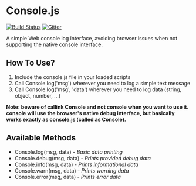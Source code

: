 Console.js
==========

[![Build Status](https://travis-ci.org/valeriansaliou/console.js.svg?branch=master)](https://travis-ci.org/valeriansaliou/console.js) [![Gitter](https://badges.gitter.im/Join%20Chat.svg)](https://gitter.im/valeriansaliou/console.js?utm_source=badge&utm_medium=badge&utm_campaign=pr-badge&utm_content=badge)

A simple Web console log interface, avoiding browser issues when not supporting the native console interface.

## How To Use?

1. Include the console.js file in your loaded scripts
2. Call Console.log('msg') wherever you need to log a simple text message
3. Call Console.log('msg', 'data') wherever you need to log data (string, object, number, ...)

**Note: beware of callink Console and not console when you want to use it. console will use the browser's native debug interface, but basically works exactly as console.js (called as Console).**

## Available Methods

* Console.log(msg, data) - *Basic data printing*
* Console.debug(msg, data) - *Prints provided debug data*
* Console.info(msg, data) - *Prints informational data*
* Console.warn(msg, data) - *Prints warning data*
* Console.error(msg, data) - *Prints error data*